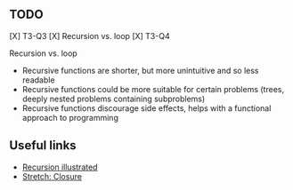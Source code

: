 ## TODO
[X] T3-Q3
[X] Recursion vs. loop
[X] T3-Q4

Recursion vs. loop
- Recursive functions are shorter, but more unintuitive and so less readable
- Recursive functions could be more suitable for certain problems (trees, deeply nested problems containing subproblems)
- Recursive functions discourage side effects, helps with a functional approach to programming

## Useful links
- [Recursion illustrated](https://www.freecodecamp.org/news/how-recursion-works-explained-with-flowcharts-and-a-video-de61f40cb7f9/)
- [Stretch: Closure](https://javascript.info/closure)